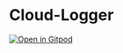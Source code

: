 # Cloud-Logger

[![Open in Gitpod](https://gitpod.io/button/open-in-gitpod.svg)](https://gitpod.io/#https://github.com/botelhoxi/AAIB_PROJECT)
